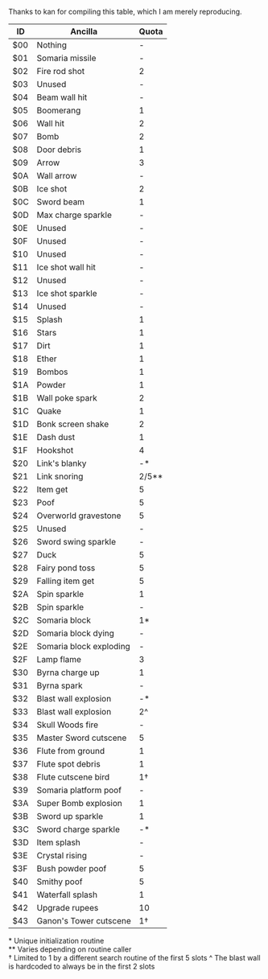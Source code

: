 Thanks to kan for compiling this table, which I am merely reproducing.

| ID  | Ancilla | Quota |
| --- | ------- | ----- |
| $00 | Nothing   |-|
| $01 | Somaria missile| - |
| $02 | Fire rod shot   |2|
| $03 | Unused   |-|
| $04 | Beam wall hit| - |
| $05 | Boomerang   |1|
| $06 | Wall hit   |2|
| $07 | Bomb   |2|
| $08 | Door debris   |1|
| $09 | Arrow   |3|
| $0A | Wall arrow| - |
| $0B | Ice shot   |2|
| $0C | Sword beam   |1|
| $0D | Max charge sparkle| - |
| $0E | Unused   |-|
| $0F | Unused   |-|
| $10 | Unused |-|
| $11 | Ice shot wall hit|-|
| $12 | Unused   |-|
| $13 | Ice shot sparkle| -|
| $14 | Unused   |-|
| $15 | Splash   |1|
| $16 | Stars   |1|
| $17 | Dirt   |1|
| $18 | Ether   |1|
| $19 | Bombos   |1|
| $1A | Powder   |1|
| $1B | Wall poke spark   |2|
| $1C | Quake   |1|
| $1D | Bonk screen shake   |2|
| $1E | Dash dust   |1|
| $1F | Hookshot   |4|
| $20 | Link's blanky   |-*|
| $21 | Link snoring   |2/5**|
| $22 | Item get   |5|
| $23 | Poof   |5|
| $24 | Overworld gravestone   |5|
| $25 | Unused   |-|
| $26 | Sword swing sparkle| - |
| $27 | Duck   |5|
| $28 | Fairy pond toss   |5|
| $29 | Falling item get   |5|
| $2A | Spin sparkle   |1|
| $2B | Spin sparkle |-|
| $2C | Somaria block   |1*|
| $2D | Somaria block dying|-|
| $2E | Somaria block exploding|-|
| $2F | Lamp flame   |3|
| $30 | Byrna charge up   |1|
| $31 | Byrna spark |-|
| $32 | Blast wall explosion   |-*|
| $33 | Blast wall explosion   |2^|
| $34 | Skull Woods fire |-|
| $35 | Master Sword cutscene   |5|
| $36 | Flute from ground   |1|
| $37 | Flute spot debris   |1|
| $38 | Flute cutscene bird   |1†|
| $39 | Somaria platform poof   |-|
| $3A | Super Bomb explosion   |1|
| $3B | Sword up sparkle   |1|
| $3C | Sword charge sparkle   |-*|
| $3D | Item splash |-|
| $3E | Crystal rising |-|
| $3F | Bush powder poof   |5|
| $40 | Smithy poof   |5|
| $41 | Waterfall splash   |1|
| $42 | Upgrade rupees   |10|
| $43 | Ganon's Tower cutscene   |1†|

\* Unique initialization routine  
\*\* Varies depending on routine caller  
† Limited to 1 by a different search routine of the first 5 slots
^ The blast wall is hardcoded to always be in the first 2 slots
